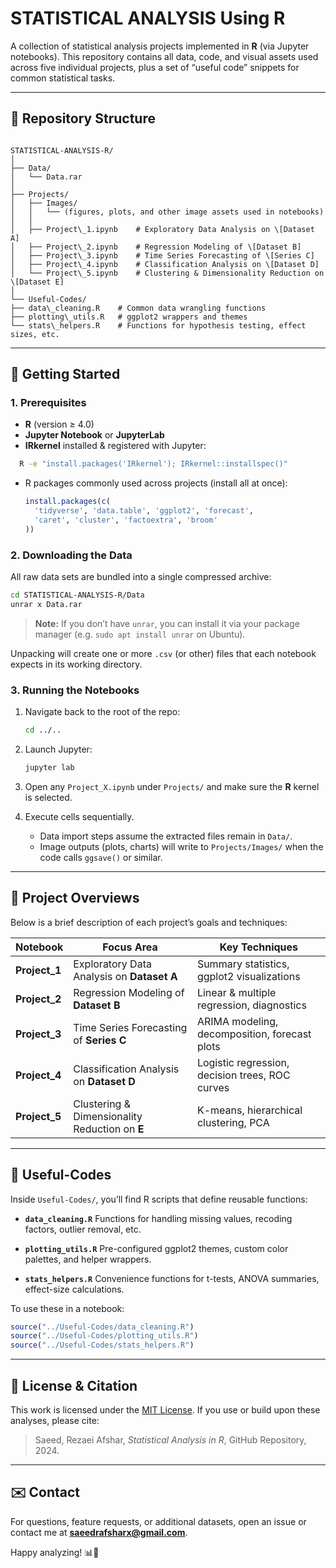 # STATISTICAL ANALYSIS Using R

A collection of statistical analysis projects implemented in **R** (via Jupyter notebooks). This repository contains all data, code, and visual assets used across five individual projects, plus a set of “useful code” snippets for common statistical tasks.

---

## 📂 Repository Structure

```

STATISTICAL-ANALYSIS-R/
│
├── Data/
│   └── Data.rar
│
├── Projects/
│   ├── Images/
│   │   └── (figures, plots, and other image assets used in notebooks)
│   │
│   ├── Project\_1.ipynb    # Exploratory Data Analysis on \[Dataset A]
│   ├── Project\_2.ipynb    # Regression Modeling of \[Dataset B]
│   ├── Project\_3.ipynb    # Time Series Forecasting of \[Series C]
│   ├── Project\_4.ipynb    # Classification Analysis on \[Dataset D]
│   └── Project\_5.ipynb    # Clustering & Dimensionality Reduction on \[Dataset E]
│
└── Useful-Codes/
├── data\_cleaning.R    # Common data wrangling functions
├── plotting\_utils.R   # ggplot2 wrappers and themes
└── stats\_helpers.R    # Functions for hypothesis testing, effect sizes, etc.

````

---

## 🚀 Getting Started

### 1. Prerequisites

- **R** (version ≥ 4.0)  
- **Jupyter Notebook** or **JupyterLab**  
- **IRkernel** installed & registered with Jupyter:  
```bash
  R -e "install.packages('IRkernel'); IRkernel::installspec()"
```

* R packages commonly used across projects (install all at once):

  ```r
  install.packages(c(
    'tidyverse', 'data.table', 'ggplot2', 'forecast',
    'caret', 'cluster', 'factoextra', 'broom'
  ))
  ```

### 2. Downloading the Data

All raw data sets are bundled into a single compressed archive:

```bash
cd STATISTICAL-ANALYSIS-R/Data
unrar x Data.rar
```

> **Note:** If you don’t have `unrar`, you can install it via your package manager (e.g. `sudo apt install unrar` on Ubuntu).

Unpacking will create one or more `.csv` (or other) files that each notebook expects in its working directory.

### 3. Running the Notebooks

1. Navigate back to the root of the repo:

   ```bash
   cd ../..
   ```
2. Launch Jupyter:

   ```bash
   jupyter lab
   ```
3. Open any `Project_X.ipynb` under `Projects/` and make sure the **R** kernel is selected.
4. Execute cells sequentially.

   * Data import steps assume the extracted files remain in `Data/`.
   * Image outputs (plots, charts) will write to `Projects/Images/` when the code calls `ggsave()` or similar.

---

## 📘 Project Overviews

Below is a brief description of each project’s goals and techniques:

| Notebook       | Focus Area                                     | Key Techniques                                  |
| -------------- | ---------------------------------------------- | ----------------------------------------------- |
| **Project\_1** | Exploratory Data Analysis on **Dataset A**     | Summary statistics, ggplot2 visualizations      |
| **Project\_2** | Regression Modeling of **Dataset B**           | Linear & multiple regression, diagnostics       |
| **Project\_3** | Time Series Forecasting of **Series C**        | ARIMA modeling, decomposition, forecast plots   |
| **Project\_4** | Classification Analysis on **Dataset D**       | Logistic regression, decision trees, ROC curves |
| **Project\_5** | Clustering & Dimensionality Reduction on **E** | K-means, hierarchical clustering, PCA           |

---

## 🧰 Useful-Codes

Inside `Useful-Codes/`, you’ll find R scripts that define reusable functions:

* **`data_cleaning.R`**
  Functions for handling missing values, recoding factors, outlier removal, etc.

* **`plotting_utils.R`**
  Pre-configured ggplot2 themes, custom color palettes, and helper wrappers.

* **`stats_helpers.R`**
  Convenience functions for t-tests, ANOVA summaries, effect-size calculations.

To use these in a notebook:

```r
source("../Useful-Codes/data_cleaning.R")
source("../Useful-Codes/plotting_utils.R")
source("../Useful-Codes/stats_helpers.R")
```

---

## 📜 License & Citation

This work is licensed under the [MIT License](LICENSE).
If you use or build upon these analyses, please cite:

> Saeed, Rezaei Afshar, *Statistical Analysis in R*, GitHub Repository, 2024.

---

## ✉️ Contact

For questions, feature requests, or additional datasets, open an issue or contact me at **[saeedrafsharx@gmail.com](mailto:saeedrafsharx@gmail.com)**.

Happy analyzing! 📊🚀
